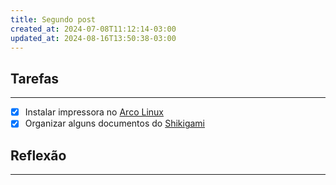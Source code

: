 ```yaml
---
title: Segundo post
created_at: 2024-07-08T11:12:14-03:00
updated_at: 2024-08-16T13:50:38-03:00
---
```

## Tarefas
---
- [X] Instalar impressora no [Arco Linux](../../../api/sementes/2024/07/07/2024-07-07-Arco_Linux.md)
- [x] Organizar alguns documentos do [Shikigami](../../../api/sementes/2024/07/07/Shikigami.md)

##  Reflexão
---
